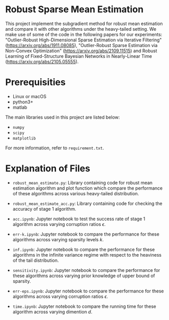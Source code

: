 # Robust Sparse Mean Estimation

This project implement the subgradient method for robust mean estimation and compare it with other algorithms under the heavy-tailed setting. We make use of some of the code in the following papers for our experiments: "Outlier-Robust High-Dimensional Sparse Estimation via Iterative Filtering" (https://arxiv.org/abs/1911.08085), "Outlier-Robust Sparse Estimation via Non-Convex Optimization" (https://arxiv.org/abs/2109.11515) and Robust Learning of Fixed-Structure Bayesian Networks in Nearly-Linear Time (https://arxiv.org/abs/2105.05555).

Prerequisities
==
* Linux or macOS
* python3+
* matlab

The main libraries used in this project are listed below:
* `numpy`
* `scipy`
* `matplotlib`

For more information, refer to `requirement.txt`.

Explanation of Files
==
* `robust_mean_estimate.py`: Library containing code for robust mean estimation algorithm and plot function which compare the performance of these algorithms across various heavy-tailed distribution. 

* `robust_mean_estimate_acc.py`: Library containing code for checking the accuracy of stage 1 algorithm.

* `acc.ipynb`: Jupyter notebook to test the success rate of stage 1 algorithm across varying corruption ratios $\epsilon$. 

* `err-k.ipynb`: Jupyter notebook to compare the performance for these algorithms across varying sparsity levels $k$.

* `inf.ipynb`: Jupyter notebook to compare the performance for these algorithms in the infinite variance regime with respect to the heaviness of the tail distribution.

* `sensitivity.ipynb`: Jupyter notebook to compare the performance for these algorithms across varying prior knowledge of upper bound of sparsity.

* `err-eps.ipynb`: Jupyter notebook to compare the performance for these algorithms across varying corruption ratios $\epsilon$.

* `time.ipynb`: Jupyter notebook to compare the running time for these algorithm across varying dimention $d$.